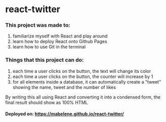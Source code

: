 # react-twitter
### This project was made to: 
  1) familiarize myself with React and play around
  2) learn how to deploy React onto Github Pages
  3) learn how to use Git in the terminal
  
### Things that this project can do:
  1) each time a user clicks on the button, the text will change its color
  2) each time a user clicks on the button, the counter will increase by 1
  3) for all elements inside a database, it can automatically create a "tweet" showing the name, tweet and the number of likes
  
By writing this all using React and converting it into a condensed form, the final result should show as 100% HTML 

#### Deployed on: https://mabelene.github.io/react-twitter/


